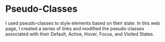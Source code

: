 # Pseudo-Classes

I used pseudo-classes to style elements based on their state. In this web page, I created a series of links and modified the pseudo-classes associated with their Default, Active, Hover, Focus, and Visited States.
